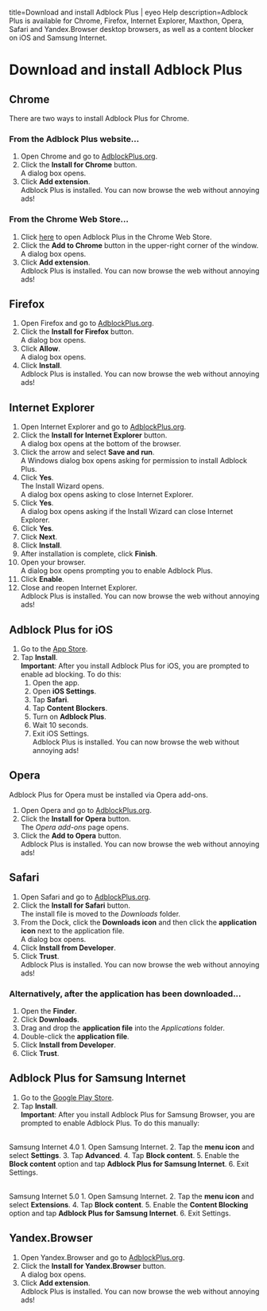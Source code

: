 title=Download and install Adblock Plus | eyeo Help
description=Adblock Plus is available for Chrome, Firefox, Internet Explorer, Maxthon, Opera, Safari and Yandex.Browser desktop browsers, as well as a content blocker on iOS and Samsung Internet.

# Download and install Adblock Plus

## Chrome

There are two ways to install Adblock Plus for Chrome.

### From the Adblock Plus website...

1. Open Chrome and go to [AdblockPlus.org](https://adblockplus.org).
2. Click the **Install for Chrome** button.
<br>A dialog box opens.
4. Click **Add extension**.
<br>Adblock Plus is installed. You can now browse the web without annoying ads!

### From the Chrome Web Store...

1. Click [here](https://chrome.google.com/webstore/detail/adblock-plus/cfhdojbkjhnklbpkdaibdccddilifddb) to open Adblock Plus in the Chrome Web Store.
2. Click the **Add to Chrome** button in the upper-right corner of the window.
<br>A dialog box opens.
3. Click **Add extension**.
<br>Adblock Plus is installed. You can now browse the web without annoying ads!

## Firefox

1. Open Firefox and go to [AdblockPlus.org](https://adblockplus.org).
2. Click the **Install for Firefox** button.
<br>A dialog box opens.
3. Click **Allow**.
<br>A dialog box opens.
4. Click **Install**.
<br>Adblock Plus is installed. You can now browse the web without annoying ads!

## Internet Explorer

1. Open Internet Explorer and go to [AdblockPlus.org](https://adblockplus.org).
2. Click the **Install for Internet Explorer** button.
<br>A dialog box opens at the bottom of the browser.
3. Click the arrow and select **Save and run**.
<br>A Windows dialog box opens asking for permission to install Adblock Plus.
4. Click **Yes**.
<br>The Install Wizard opens.
<br>A dialog box opens asking to close Internet Explorer.
5. Click **Yes**.
<br>A dialog box opens asking if the Install Wizard can close Internet Explorer.
6. Click **Yes**.
7. Click **Next**.
8. Click **Install**.
9. After installation is complete, click **Finish**.
10. Open your browser.
<br>A dialog box opens prompting you to enable Adblock Plus.
11. Click **Enable**.
12. Close and reopen Internet Explorer.
<br>Adblock Plus is installed. You can now browse the web without annoying ads!

## Adblock Plus for iOS

1. Go to the [App Store](https://itunes.apple.com/us/app/adblock-plus-abp-remove-ads/id1028871868?mt=8).
2. Tap **Install**.
<br>**Important**: After you install Adblock Plus for iOS, you are prompted to enable ad blocking. To do this:
    1. Open the app.
    2. Open **iOS Settings**.
    3. Tap **Safari**.
    4. Tap **Content Blockers**.
    5. Turn on **Adblock Plus**.
    6. Wait 10 seconds.
    7. Exit iOS Settings.
  <br>Adblock Plus is installed. You can now browse the web without annoying ads!

## Opera

Adblock Plus for Opera must be installed via Opera add-ons.

1. Open Opera and go to [AdblockPlus.org](https://adblockplus.org).
2. Click the **Install for Opera** button.
<br>The *Opera add-ons* page opens.
3. Click the **Add to Opera** button.
<br>Adblock Plus is installed. You can now browse the web without annoying ads!

## Safari

1. Open Safari and go to [AdblockPlus.org](https://adblockplus.org).
2. Click the **Install for Safari** button.
<br>The install file is moved to the *Downloads* folder.
3. From the Dock, click the **Downloads icon** and then click the **application icon** next to the application file.
<br>A dialog box opens.
4. Click **Install from Developer**.
5. Click **Trust**.
<br>Adblock Plus is installed. You can now browse the web without annoying ads!

### Alternatively, after the application has been downloaded...

1. Open the **Finder**.
2. Click **Downloads**.
3. Drag and drop the **application file** into the *Applications* folder.
4. Double-click the **application file**.
5. Click **Install from Developer**.
6. Click **Trust**.

## Adblock Plus for Samsung Internet

1. Go to the [Google Play Store](https://play.google.com/store/apps/details?id=org.adblockplus.adblockplussbrowser&hl=en).
2. Tap **Install**.
<br>**Important**: After you install Adblock Plus for Samsung Browser, you are prompted to enable Adblock Plus. To do this manually:

<br>Samsung Internet 4.0
    1. Open Samsung Internet.
    2. Tap the **menu icon** and select **Settings**.
    3. Tap **Advanced**.
    4. Tap **Block content**.
    5. Enable the **Block content** option and tap **Adblock Plus for Samsung Internet**.
    6. Exit Settings.

<br>Samsung Internet 5.0
    1. Open Samsung Internet.
    2. Tap the **menu icon** and select **Extensions**.
    4. Tap **Block content**.
    5. Enable the **Content Blocking** option and tap **Adblock Plus for Samsung Internet**.
    6. Exit Settings.

## Yandex.Browser

1. Open Yandex.Browser and go to [AdblockPlus.org](https://adblockplus.org).
2. Click the **Install for Yandex.Browser** button.
<br>A dialog box opens.
3. Click **Add extension**.
<br>Adblock Plus is installed. You can now browse the web without annoying ads!
